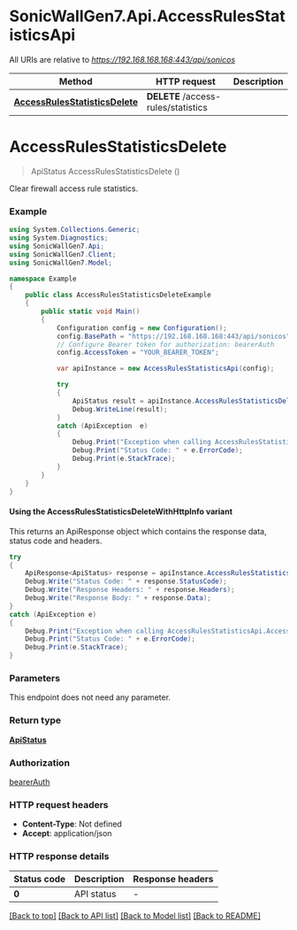 # SonicWallGen7.Api.AccessRulesStatisticsApi

All URIs are relative to *https://192.168.168.168:443/api/sonicos*

| Method | HTTP request | Description |
|--------|--------------|-------------|
| [**AccessRulesStatisticsDelete**](AccessRulesStatisticsApi.md#accessrulesstatisticsdelete) | **DELETE** /access-rules/statistics |  |

<a id="accessrulesstatisticsdelete"></a>
# **AccessRulesStatisticsDelete**
> ApiStatus AccessRulesStatisticsDelete ()



Clear firewall access rule statistics.

### Example
```csharp
using System.Collections.Generic;
using System.Diagnostics;
using SonicWallGen7.Api;
using SonicWallGen7.Client;
using SonicWallGen7.Model;

namespace Example
{
    public class AccessRulesStatisticsDeleteExample
    {
        public static void Main()
        {
            Configuration config = new Configuration();
            config.BasePath = "https://192.168.168.168:443/api/sonicos";
            // Configure Bearer token for authorization: bearerAuth
            config.AccessToken = "YOUR_BEARER_TOKEN";

            var apiInstance = new AccessRulesStatisticsApi(config);

            try
            {
                ApiStatus result = apiInstance.AccessRulesStatisticsDelete();
                Debug.WriteLine(result);
            }
            catch (ApiException  e)
            {
                Debug.Print("Exception when calling AccessRulesStatisticsApi.AccessRulesStatisticsDelete: " + e.Message);
                Debug.Print("Status Code: " + e.ErrorCode);
                Debug.Print(e.StackTrace);
            }
        }
    }
}
```

#### Using the AccessRulesStatisticsDeleteWithHttpInfo variant
This returns an ApiResponse object which contains the response data, status code and headers.

```csharp
try
{
    ApiResponse<ApiStatus> response = apiInstance.AccessRulesStatisticsDeleteWithHttpInfo();
    Debug.Write("Status Code: " + response.StatusCode);
    Debug.Write("Response Headers: " + response.Headers);
    Debug.Write("Response Body: " + response.Data);
}
catch (ApiException e)
{
    Debug.Print("Exception when calling AccessRulesStatisticsApi.AccessRulesStatisticsDeleteWithHttpInfo: " + e.Message);
    Debug.Print("Status Code: " + e.ErrorCode);
    Debug.Print(e.StackTrace);
}
```

### Parameters
This endpoint does not need any parameter.
### Return type

[**ApiStatus**](ApiStatus.md)

### Authorization

[bearerAuth](../README.md#bearerAuth)

### HTTP request headers

 - **Content-Type**: Not defined
 - **Accept**: application/json


### HTTP response details
| Status code | Description | Response headers |
|-------------|-------------|------------------|
| **0** | API status |  -  |

[[Back to top]](#) [[Back to API list]](../README.md#documentation-for-api-endpoints) [[Back to Model list]](../README.md#documentation-for-models) [[Back to README]](../README.md)

